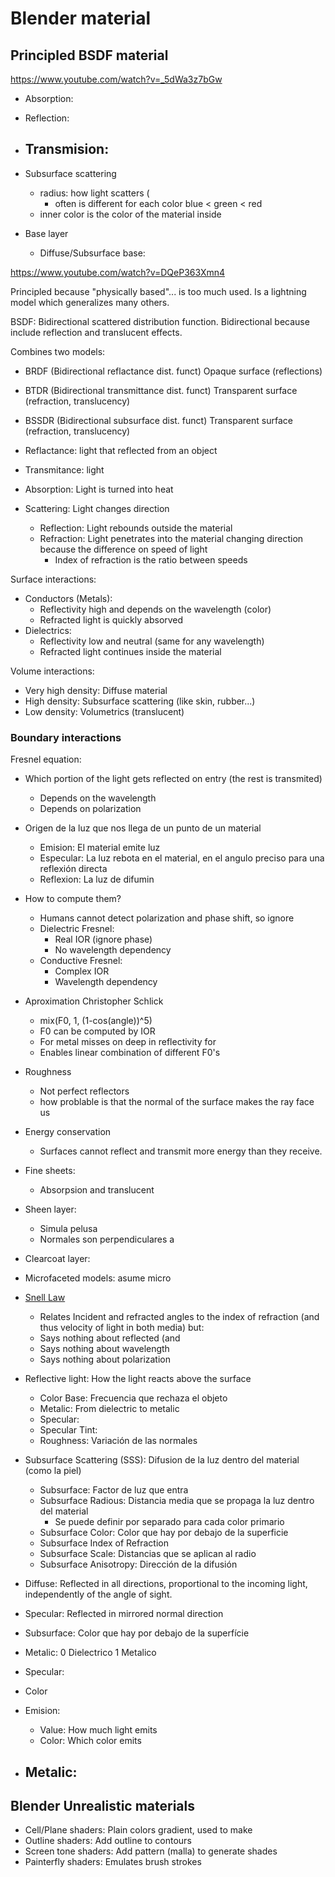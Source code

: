 # Blender material

## Principled BSDF material

https://www.youtube.com/watch?v=_5dWa3z7bGw


- Absorption:
- Reflection:
- Transmision:
	- 

- Subsurface scattering
	- radius: how light scatters (
		- often is different for each color blue < green < red
	- inner color is the color of the material inside



- Base layer
	- Diffuse/Subsurface base: 



https://www.youtube.com/watch?v=DQeP363Xmn4

Principled because "physically based"... is too much used.
Is a lightning model which generalizes many others.

BSDF: Bidirectional scattered distribution function.
Bidirectional because include reflection and translucent effects.

Combines two models:

- BRDF (Bidirectional reflactance dist. funct) Opaque surface (reflections)
- BTDR (Bidirectional transmittance dist. funct) Transparent surface (refraction, translucency)
- BSSDR (Bidirectional subsurface dist. funct) Transparent surface (refraction, translucency)

- Reflactance: light that reflected from an object
- Transmitance: light 


- Absorption: Light is turned into heat
- Scattering: Light changes direction
	- Reflection: Light rebounds outside the material
	- Refraction: Light penetrates into the material changing direction because the difference on speed of light
		- Index of refraction is the ratio between speeds

Surface interactions:

- Conductors (Metals):
	- Reflectivity high and depends on the wavelength (color)
	- Refracted light is quickly absorved
- Dielectrics:
	- Reflectivity low and neutral (same for any wavelength)
	- Refracted light continues inside the material

Volume interactions:

- Very high density: Diffuse material
- High density: Subsurface scattering (like skin, rubber...)
- Low density: Volumetrics (translucent)

### Boundary interactions

Fresnel equation:

- Which portion of the light gets reflected on entry (the rest is transmited)
	- Depends on the wavelength
	- Depends on polarization

- Origen de la luz que nos llega de un punto de un material
	- Emision: El material emite luz
	- Especular: La luz rebota en el material, en el angulo preciso para una reflexión directa
	- Reflexion: La luz de difumin

- How to compute them?
	- Humans cannot detect polarization and phase shift, so ignore
	- Dielectric Fresnel:
		- Real IOR (ignore phase)
		- No wavelength dependency
	- Conductive Fresnel:
		- Complex IOR
		- Wavelength dependency
- Aproximation Christopher Schlick
	- mix(F0, 1, (1-cos(angle))^5)
	- F0 can be computed by IOR
	- For metal misses on deep in reflectivity for 
	- Enables linear combination of different F0's
- Roughness
	- Not perfect reflectors
	- how problable is that the normal of the surface makes the ray face us

- Energy conservation
	- Surfaces cannot reflect and transmit more energy than they receive.
- Fine sheets:
	- Absorpsion and translucent

- Sheen layer:
	- Simula pelusa
	- Normales son perpendiculares a
- Clearcoat layer:





- Microfaceted models: asume micro 



- [Snell Law](https://en.wikipedia.org/wiki/Snell%27s_law)
	- Relates Incident and refracted angles to the index of refraction (and thus velocity of light in both media) but:
	- Says nothing about reflected (and 
	- Says nothing about wavelength
	- Says nothing about polarization



- Reflective light: How the light reacts above the surface
	- Color Base: Frecuencia que rechaza el objeto
	- Metalic: From dielectric to metalic
	- Specular:
	- Specular Tint:
	- Roughness: Variación de las normales
- Subsurface Scattering (SSS): Difusion de la luz dentro del material (como la piel)
	- Subsurface: Factor de luz que entra
	- Subsurface Radious: Distancia media que se propaga la luz dentro del material
		- Se puede definir por separado para cada color primario
	- Subsurface Color: Color que hay por debajo de la superficie
	- Subsurface Index of Refraction
	- Subsurface Scale: Distancias que se aplican al radio
	- Subsurface Anisotropy: Dirección de la difusión



- Diffuse: Reflected in all directions, proportional to the incoming light, independently of the angle of sight.
- Specular: Reflected in mirrored normal direction


- Subsurface: Color que hay por debajo de la superfície
- Metalic: 0 Dielectrico 1 Metalico
- Specular: 
- Color 

- Emision:
	- Value: How much light emits
	- Color: Which color emits
- Metalic:
	- 

## Blender Unrealistic materials


- Cell/Plane shaders: Plain colors gradient, used to make
- Outline shaders: Add outline to contours
- Screen tone shaders: Add pattern (malla) to generate shades
- Painterfly shaders: Emulates brush strokes







